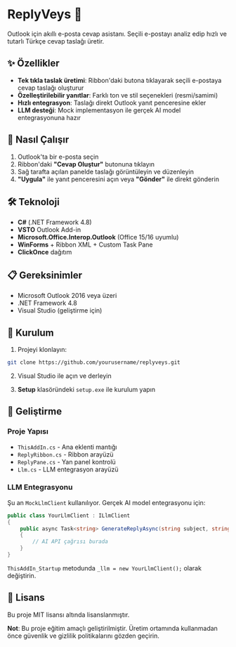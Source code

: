 # ReplyVeys 📧

Outlook için akıllı e-posta cevap asistanı. Seçili e-postayı analiz edip hızlı ve tutarlı Türkçe cevap taslağı üretir.

## ✨ Özellikler

- **Tek tıkla taslak üretimi**: Ribbon'daki butona tıklayarak seçili e-postaya cevap taslağı oluşturur
- **Özelleştirilebilir yanıtlar**: Farklı ton ve stil seçenekleri (resmi/samimi)
- **Hızlı entegrasyon**: Taslağı direkt Outlook yanıt penceresine ekler
- **LLM desteği**: Mock implementasyon ile gerçek AI model entegrasyonuna hazır

## 🚀 Nasıl Çalışır

1. Outlook'ta bir e-posta seçin
2. Ribbon'daki **"Cevap Oluştur"** butonuna tıklayın
3. Sağ tarafta açılan panelde taslağı görüntüleyin ve düzenleyin
4. **"Uygula"** ile yanıt penceresini açın veya **"Gönder"** ile direkt gönderin

## 🛠️ Teknoloji

- **C#** (.NET Framework 4.8)
- **VSTO** Outlook Add-in
- **Microsoft.Office.Interop.Outlook** (Office 15/16 uyumlu)
- **WinForms** + Ribbon XML + Custom Task Pane
- **ClickOnce** dağıtım

## 📋 Gereksinimler

- Microsoft Outlook 2016 veya üzeri
- .NET Framework 4.8
- Visual Studio (geliştirme için)

## 🚀 Kurulum

1. Projeyi klonlayın:
```bash
git clone https://github.com/yourusername/replyveys.git
```

2. Visual Studio ile açın ve derleyin

3. **Setup** klasöründeki `setup.exe` ile kurulum yapın

## 🔧 Geliştirme

### Proje Yapısı
- `ThisAddIn.cs` - Ana eklenti mantığı
- `ReplyRibbon.cs` - Ribbon arayüzü
- `ReplyPane.cs` - Yan panel kontrolü
- `Llm.cs` - LLM entegrasyon arayüzü

### LLM Entegrasyonu
Şu an `MockLlmClient` kullanılıyor. Gerçek AI model entegrasyonu için:

```csharp
public class YourLlmClient : ILlmClient
{
    public async Task<string> GenerateReplyAsync(string subject, string body, string from)
    {
        // AI API çağrısı burada
    }
}
```

`ThisAddIn_Startup` metodunda `_llm = new YourLlmClient();` olarak değiştirin.



## 📄 Lisans

Bu proje MIT lisansı altında lisanslanmıştır.


**Not**: Bu proje eğitim amaçlı geliştirilmiştir. Üretim ortamında kullanmadan önce güvenlik ve gizlilik politikalarını gözden geçirin.
